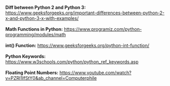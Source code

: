 **Diff between Python 2 and Python 3:** https://www.geeksforgeeks.org/important-differences-between-python-2-x-and-python-3-x-with-examples/ <br><br>
**Math Functions in Python:** https://www.programiz.com/python-programming/modules/math <br><br>
**int() Function:** https://www.geeksforgeeks.org/python-int-function/ <br><br>
**Python Keywords:** https://www.w3schools.com/python/python_ref_keywords.asp <br><br>
**Floating Point Numbers:** https://www.youtube.com/watch?v=PZRI1IfStY0&ab_channel=Computerphile <br><br>